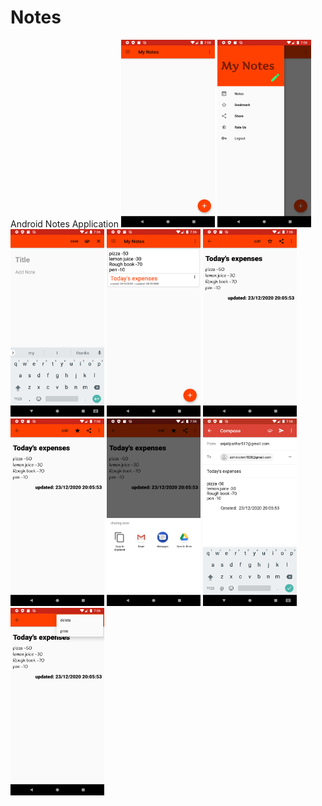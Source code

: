 # Notes
Android Notes Application
<img src="images/device-2020-12-23-1.png" height="300" width="150">
<img src="images/device-2020-12-23-2.png" height="300" width="150">
<img src="images/device-2020-12-23-3.png" height="300" width="150">
<img src="images/device-2020-12-23-4.png" height="300" width="150">
<img src="images/device-2020-12-23-5.png" height="300" width="150">
<img src="images/device-2020-12-23-6.png" height="300" width="150">
<img src="images/device-2020-12-23-7.png" height="300" width="150">
<img src="images/device-2020-12-23-8.png" height="300" width="150">
<img src="images/device-2020-12-23-9.png" height="300" width="150">
